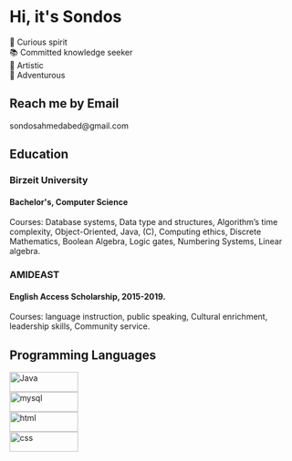 <h1>Hi, it's Sondos</h1>
💫 Curious spirit </br>
📚 Committed knowledge seeker</br> 
🎨 Artistic</br>
🤩 Adventurous</br>

<h2>Reach me by Email</h2>
<div>
sondosahmedabed@gmail.com
</div>

<h2>Education</h2>
<div>
<h3>Birzeit University</h3>
<h4>Bachelor's, Computer Science</h4>
<p>Courses: Database systems, Data type and structures, Algorithm’s time complexity, Object-Oriented, Java, (C), Computing ethics, Discrete Mathematics, Boolean Algebra, Logic gates, Numbering Systems, Linear algebra.</p>
</div>

<div>
<h3>AMIDEAST</h3>
<h4>English Access Scholarship, 2015-2019.</h4>
<p>Courses: language instruction, public speaking, Cultural enrichment, leadership skills, Community service.</p>
</div>

<h2>Programming Languages</h2>
<div>
<img alt="Java" width="120px" height="35px" src="https://img.shields.io/badge/Java-ED8B00?style=for-the-badge&logo=java&logoColor=white"></br>
<img alt="mysql" width="120px" height="35px" src="https://img.shields.io/badge/MySQL-005C84?style=for-the-badge&logo=mysql&logoColor=white"></br>
<img alt="html" width="120px" height="35px" src="https://img.shields.io/badge/HTML5-E34F26?style=for-the-badge&logo=html5&logoColor=white"></br>
<img alt="css" width="120px" height="35px" src="https://img.shields.io/badge/CSS3-1572B6?style=for-the-badge&logo=css3&logoColor=white"></br>
</div>
